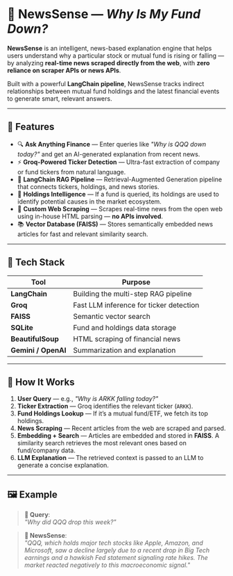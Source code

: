 # 🧠 NewsSense — *Why Is My Fund Down?*

**NewsSense** is an intelligent, news-based explanation engine that helps users understand why a particular stock or mutual fund is rising or falling — by analyzing **real-time news scraped directly from the web**, with **zero reliance on scraper APIs or news APIs**.

Built with a powerful **LangChain pipeline**, NewsSense tracks indirect relationships between mutual fund holdings and the latest financial events to generate smart, relevant answers.

---

## 🚀 Features

- 🔍 **Ask Anything Finance** — Enter queries like _"Why is QQQ down today?"_ and get an AI-generated explanation from recent news.
- ⚡ **Groq-Powered Ticker Detection** — Ultra-fast extraction of company or fund tickers from natural language.
- 🧠 **LangChain RAG Pipeline** — Retrieval-Augmented Generation pipeline that connects tickers, holdings, and news stories.
- 🏦 **Holdings Intelligence** — If a fund is queried, its holdings are used to identify potential causes in the market ecosystem.
- 📰 **Custom Web Scraping** — Scrapes real-time news from the open web using in-house HTML parsing — **no APIs involved**.
- 📚 **Vector Database (FAISS)** — Stores semantically embedded news articles for fast and relevant similarity search.

---

## 🧰 Tech Stack

| Tool         | Purpose                                 |
|--------------|------------------------------------------|
| **LangChain** | Building the multi-step RAG pipeline    |
| **Groq**      | Fast LLM inference for ticker detection |
| **FAISS**     | Semantic vector search                  |
| **SQLite**    | Fund and holdings data storage          |
| **BeautifulSoup** | HTML scraping of financial news     |
| **Gemini / OpenAI** | Summarization and explanation     |

---

## 🧠 How It Works

1. **User Query** — e.g., _"Why is ARKK falling today?"_
2. **Ticker Extraction** — Groq identifies the relevant ticker (`ARKK`).
3. **Fund Holdings Lookup** — If it’s a mutual fund/ETF, we fetch its top holdings.
4. **News Scraping** — Recent articles from the web are scraped and parsed.
5. **Embedding + Search** — Articles are embedded and stored in **FAISS**. A similarity search retrieves the most relevant ones based on fund/company data.
6. **LLM Explanation** — The retrieved context is passed to an LLM to generate a concise explanation.

---

## 🖼 Example

> **🧾 Query**:  
> _"Why did QQQ drop this week?"_

> **🤖 NewsSense**:  
> _"QQQ, which holds major tech stocks like Apple, Amazon, and Microsoft, saw a decline largely due to a recent drop in Big Tech earnings and a hawkish Fed statement signaling rate hikes. The market reacted negatively to this macroeconomic signal."_

